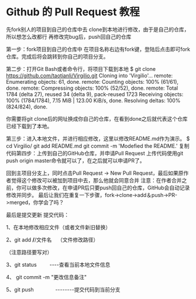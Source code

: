 # Github 的 Pull Request 教程

先fork别人的项目到自己的仓库中去
clone到本地进行修改，由于是自己的仓库，所以想怎么改都行
再修改完bug后，push回自己的仓库

第一步：fork项目到自己的仓库中
在项目名称右边有fork键，登陆后点击即可fork仓库。完成后将会跳转到你自己的项目分支。

第二步：打开Git Bash或者命令行，将项目下载到本地
$ git clone https://github.com/taotianli/Virgilio.git
Cloning into 'Virgilio'...
remote: Enumerating objects: 61, done.
remote: Counting objects: 100% (61/61), done.
remote: Compressing objects: 100% (52/52), done.
remote: Total 1784 (delta 27), reused 34 (delta 9), pack-reused 1723
Receiving objects: 100% (1784/1784), 7.15 MiB | 123.00 KiB/s, done.
Resolving deltas: 100% (824/824), done.

你需要将git clone后的网址换成你自己的仓库，在看到done之后就代表这个仓库已经下载到了本地。

第三步：进入本地文件，并进行相应修改，这里以修改README.md作为演示。
$ cd Virgilio/
git add README.md
git commit -m 'Modefied the README.'
复制代码第四步：上传到自己的GitHub仓库，并申请Pull Request
上传代码使用git push origin master命令就可以了，在之后就可以申请PR了。

回到主项目分支上，同时点击Pull Request -> New Pull Request，最后如果原作者觉得这个修改可以被加到项目中去，那么他就会同意合并
注意：在作者合并之前，你可以做多次修改，在申请PR后只要push回自己的仓库，GitHub会自动记录修改并同步。
最后让我们在重复一下步骤，fork->clone->add＆push->PR->merged，你学会了吗？


最后是提交更新
提交代码：

1、在本地修改相应文件（或者文件新旧替换）

2、git add **/**/文件名    （文件修改路径）

（注意路径要写对）

3、git status         ----查看当前本地文件信息

4、 git commit -m "更改信息备注"

5、git push               --------提交代码到当前分支
